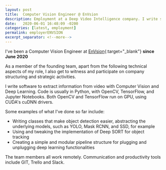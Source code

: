 ```yaml
---
layout: post
title:  Computer Vision Engineer @ EnVsion
description: Employment at a Deep Video Intelligence company. I write software to extract information from video with Computer Vision and Deep Learning.
date:   2020-06-01 16:48:09 -0200
categories: [latest, employment]
permalink: employerENVSION
excerpt_separator: <!--more-->
---
```


I've been a Computer Vision Engineer at [EnVsion](https://www.envsion.io/){:target="_blank"} <b>since June 2020</b>

As a member of the founding team, apart from the following technical aspects of my role, I also get to witness and participate on company structuring and strategic activities.

I write software to extract information from video with Computer Vision and Deep Learning. Code is usually in <span class="skill">Python</span>, with <span class="skill">OpenCV</span>, <span class="skill">TensorFlow</span>, and <span class="skill">Jupyter Notebooks</span>. Both <span class="skill">OpenCV</span> and <span class="skill">TensorFlow</span> run on GPU, using <span class="skill">CUDA</span>'s <span class="skill">cuDNN</span> drivers.

Some examples of what I've done so far include:
* Writing classes that make object detection easier, abstracting the underlying models, such as <span class="skill">YOLO</span>, <span class="skill">Mask RCNN</span>, and <span class="skill">SSD</span>, for example
* Using and tweaking the implementation of <span class="skill">Deep SORT</span> for object tracking
* Creating a simple and modular pipeline structure for plugging and unplugging deep learning functionalities

The team members all work remotely. Communication and productivity tools include <span class="skill">GIT</span>, <span class="skill">Trello</span> and <span class="skill">Slack</span>.
<!--more-->
